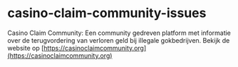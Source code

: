# casino-claim-community-issues
Casino Claim Community: Een community gedreven platform met informatie over de terugvordering van verloren geld bij illegale gokbedrijven.  Bekijk de website op [https://casinoclaimcommunity.org](https://casinoclaimcommunity.org)

